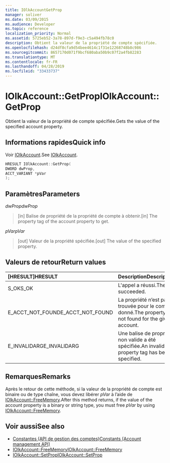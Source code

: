 ```yaml
---
title: IOlkAccountGetProp
manager: soliver
ms.date: 03/09/2015
ms.audience: Developer
ms.topic: reference
localization_priority: Normal
ms.assetid: 5725eb52-3a78-897d-f9e3-c5a494fb78c0
description: Obtient la valeur de la propriété de compte spécifiée.
ms.openlocfilehash: d24df8cfa9d54bee4614c1f31e12268748b8c986
ms.sourcegitcommit: 8657170d071f9bcf680aba50b9c07f2a4fb82283
ms.translationtype: MT
ms.contentlocale: fr-FR
ms.lasthandoff: 04/28/2019
ms.locfileid: "33433737"
---
```

# <a name="iolkaccountgetprop"></a><span data-ttu-id="dbb6b-103">IOlkAccount::GetProp</span><span class="sxs-lookup"><span data-stu-id="dbb6b-103">IOlkAccount::GetProp</span></span>

<span data-ttu-id="dbb6b-104">Obtient la valeur de la propriété de compte spécifiée.</span><span class="sxs-lookup"><span data-stu-id="dbb6b-104">Gets the value of the specified account property.</span></span>
  
## <a name="quick-info"></a><span data-ttu-id="dbb6b-105">Informations rapides</span><span class="sxs-lookup"><span data-stu-id="dbb6b-105">Quick info</span></span>

<span data-ttu-id="dbb6b-106">Voir [IOlkAccount](iolkaccount.md).</span><span class="sxs-lookup"><span data-stu-id="dbb6b-106">See [IOlkAccount](iolkaccount.md).</span></span>
  
```cpp
HRESULT IOlkAccount::GetProp(  
DWORD dwProp, 
ACCT_VARIANT *pVar 
);
```

## <a name="parameters"></a><span data-ttu-id="dbb6b-107">Paramètres</span><span class="sxs-lookup"><span data-stu-id="dbb6b-107">Parameters</span></span>

<span data-ttu-id="dbb6b-108">_dwProp_</span><span class="sxs-lookup"><span data-stu-id="dbb6b-108">_dwProp_</span></span>
  
> <span data-ttu-id="dbb6b-109">[in] Balise de propriété de la propriété de compte à obtenir.</span><span class="sxs-lookup"><span data-stu-id="dbb6b-109">[in] The property tag of the account property to get.</span></span>
    
<span data-ttu-id="dbb6b-110">_pVar_</span><span class="sxs-lookup"><span data-stu-id="dbb6b-110">_pVar_</span></span>
  
> <span data-ttu-id="dbb6b-111">[out] Valeur de la propriété spécifiée.</span><span class="sxs-lookup"><span data-stu-id="dbb6b-111">[out] The value of the specified property.</span></span>
    
## <a name="return-values"></a><span data-ttu-id="dbb6b-112">Valeurs de retour</span><span class="sxs-lookup"><span data-stu-id="dbb6b-112">Return values</span></span>

|<span data-ttu-id="dbb6b-113">**[HRESULT]**</span><span class="sxs-lookup"><span data-stu-id="dbb6b-113">**HRESULT**</span></span>|<span data-ttu-id="dbb6b-114">**Description**</span><span class="sxs-lookup"><span data-stu-id="dbb6b-114">**Description**</span></span>|
|:-----|:-----|
|<span data-ttu-id="dbb6b-115">S_OK</span><span class="sxs-lookup"><span data-stu-id="dbb6b-115">S_OK</span></span>  <br/> |<span data-ttu-id="dbb6b-116">L'appel a réussi.</span><span class="sxs-lookup"><span data-stu-id="dbb6b-116">The call succeeded.</span></span>  <br/> |
|<span data-ttu-id="dbb6b-117">E_ACCT_NOT_FOUND</span><span class="sxs-lookup"><span data-stu-id="dbb6b-117">E_ACCT_NOT_FOUND</span></span>  <br/> |<span data-ttu-id="dbb6b-118">La propriété n’est pas trouvée pour le compte donné.</span><span class="sxs-lookup"><span data-stu-id="dbb6b-118">The property is not found for the given account.</span></span>  <br/> |
|<span data-ttu-id="dbb6b-119">E_INVALIDARG</span><span class="sxs-lookup"><span data-stu-id="dbb6b-119">E_INVALIDARG</span></span>  <br/> |<span data-ttu-id="dbb6b-120">Une balise de propriété non valide a été spécifiée.</span><span class="sxs-lookup"><span data-stu-id="dbb6b-120">An invalid property tag has been specified.</span></span>  <br/> |
   
## <a name="remarks"></a><span data-ttu-id="dbb6b-121">Remarques</span><span class="sxs-lookup"><span data-stu-id="dbb6b-121">Remarks</span></span>

<span data-ttu-id="dbb6b-122">Après le retour de cette méthode, si la valeur de la propriété de compte est binaire ou de type chaîne, vous devez libérer  *pVar*  à l’aide de [IOlkAccount::FreeMemory](iolkaccount-freememory.md).</span><span class="sxs-lookup"><span data-stu-id="dbb6b-122">After this method returns, if the value of the account property is a binary or string type, you must free  *pVar*  by using [IOlkAccount::FreeMemory](iolkaccount-freememory.md).</span></span>
  
## <a name="see-also"></a><span data-ttu-id="dbb6b-123">Voir aussi</span><span class="sxs-lookup"><span data-stu-id="dbb6b-123">See also</span></span>

- [<span data-ttu-id="dbb6b-124">Constantes (API de gestion des comptes)</span><span class="sxs-lookup"><span data-stu-id="dbb6b-124">Constants (Account management API)</span></span>](constants-account-management-api.md) 
- [<span data-ttu-id="dbb6b-125">IOlkAccount::FreeMemory</span><span class="sxs-lookup"><span data-stu-id="dbb6b-125">IOlkAccount::FreeMemory</span></span>](iolkaccount-freememory.md)  
- [<span data-ttu-id="dbb6b-126">IOlkAccount::SetProp</span><span class="sxs-lookup"><span data-stu-id="dbb6b-126">IOlkAccount::SetProp</span></span>](iolkaccount-setprop.md)

